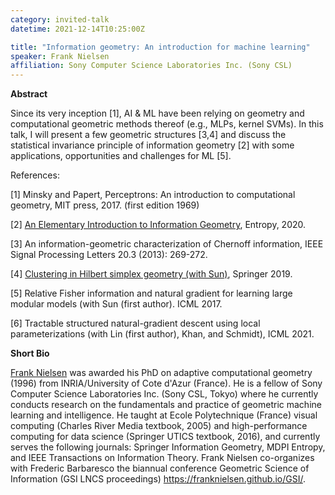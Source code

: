 ```yaml
---
category: invited-talk
datetime: 2021-12-14T10:25:00Z

title: "Information geometry: An introduction for machine learning"
speaker: Frank Nielsen
affiliation: Sony Computer Science Laboratories Inc. (Sony CSL)
---
```


**Abstract**

Since its very inception [1], AI & ML have been relying on geometry and computational geometric methods thereof (e.g., MLPs, kernel SVMs).
In this talk, I will present a few geometric structures [3,4] and discuss the statistical invariance principle of information geometry [2] with some applications, opportunities and challenges for ML [5].


References:

[1] Minsky and Papert, Perceptrons: An introduction to computational geometry, MIT press, 2017. (first edition 1969)

[2] [An Elementary Introduction to Information Geometry](https://www.mdpi.com/1099-4300/22/10/1100), Entropy, 2020.

[3] An information-geometric characterization of Chernoff information, IEEE Signal Processing Letters 20.3 (2013): 269-272.

[4] [Clustering in Hilbert simplex geometry (with Sun)](https://franknielsen.github.io/HSG/), Springer 2019.

[5] Relative Fisher information and natural gradient for learning large modular models (with Sun (first author). ICML 2017.

[6] Tractable structured natural-gradient descent using local parameterizations (with Lin (first author), Khan, and Schmidt), ICML 2021.

**Short Bio**

[Frank Nielsen](https://franknielsen.github.io/) was awarded his PhD on adaptive computational geometry (1996) from INRIA/University of Cote d'Azur (France).
He is a fellow of Sony Computer Science Laboratories Inc. (Sony CSL, Tokyo) where he currently conducts research on the fundamentals and practice of geometric machine learning and intelligence.
He taught at Ecole Polytechnique (France) visual computing (Charles River Media textbook, 2005) and high-performance computing for data science (Springer UTICS textbook, 2016),
and currently serves the following journals: Springer Information Geometry, MDPI Entropy, and IEEE Transactions on Information Theory.
Frank Nielsen co-organizes with Frederic Barbaresco the biannual conference Geometric Science of Information (GSI LNCS proceedings) https://franknielsen.github.io/GSI/.

